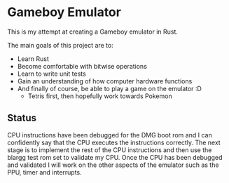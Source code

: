 # Gameboy Emulator

This is my attempt at creating a Gameboy emulator in Rust.

The main goals of this project are to:
- Learn Rust
- Become comfortable with bitwise operations
- Learn to write unit tests
- Gain an understanding of how computer hardware functions
- And finally of course, be able to play a game on the emulator :D
    - Tetris first, then hopefully work towards Pokemon

## Status

CPU instructions have been debugged for the DMG boot rom and I can confidently say that the CPU executes the instructions correctly.
The next stage is to implement the rest of the CPU instructions and then use the blargg test rom set to validate my CPU.
Once the CPU has been debugged and validated I will work on the other aspects of the emulator such as the PPU, timer and interrupts.